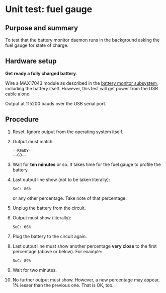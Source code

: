 # Unit test: fuel gauge

## Purpose and summary

To test that the battery monitor daemon runs in the background asking the fuel gauge for state of charge.

## Hardware setup

**Get ready a fully charged battery**.

Wire a MAX17043 module as described in the
[battery monitor subsystem](../../../../doc/hardware/subsystems/BatteryMonitor/BatteryMonitor_en.md),
including the battery itself.
However, this test will get power from the USB cable alone.

Output at 115200 bauds over the USB serial port.

## Procedure

1. Reset. Ignore output from the operating system itself.
2. Output must match:

   ```text
   --READY--
   --GO--
   ```

3. Wait for **ten minutes** or so. It takes time for the fuel gauge to profile the battery.
4. Last output line show (not to be taken literally):

   ```text
   SoC: 86%
   ```

   or any other percentage. Take note of that percentage.

5. Unplug the battery from the circuit.
6. Output must show (literally):

   ```text
   SoC: 66%
   ```

7. Plug the battery to the circuit again.
8. Last output line must show another percentage **very close** to the first percentage (above or below). For example:

   ```text
   SoC: 89%
   ```

9. Wait for two minutes.
10. No further output must show.
    However, a new percentage may appear, 1% lesser than the previous one.
    That is OK, too.
